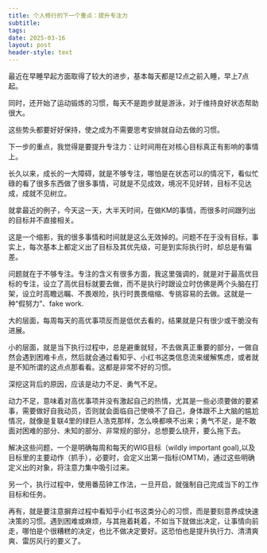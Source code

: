 ```yaml
---
title: 个人修行的下一个重点：提升专注力
subtitle: 
tags: 
date: 2025-03-16
layout: post
header-style: text
---
```


最近在早睡早起方面取得了较大的进步，基本每天都是12点之前入睡，早上7点起。

同时，还开始了运动锻炼的习惯，每天不是跑步就是游泳，对于维持良好状态帮助很大。

这些势头都要好好保持，使之成为不需要思考安排就自动去做的习惯。

下一步的重点，我觉得是要提升专注力：让时间用在对核心目标真正有影响的事情上。

长久以来，成长的一大障碍，就是不够专注，哪怕是在状态可以的情况下，看似忙碌的看了很多东西做了很多事情，可就是不见成效，境况不见好转，目标不见达成，成就不见树立。

就拿最近的例子，今天这一天，大半天时间，在做KM的事情，而很多时间跟列出的目标并不直接相关。

这是一个缩影，我的很多事情和时间就是这么无效掉的。问题不在于没有目标，事实上，每次基本上都定义出了目标及其优先级，可是到实际执行时，却总是有偏差。

问题就在于不够专注。专注的含义有很多方面，我这里强调的，就是对于最高优目标的专注，设立了高优目标就要去做，而不是执行时跟设立时仿佛是两个头脑在打架，设立时高瞻远瞩、不畏艰险，执行时畏畏缩缩、专挑容易的去做。这就是一种“假努力”、fake work.

大的层面，每周每天的高优事项反而是低优去看的，结果就是只有很少或干脆没有进展。

小的层面，就是当下执行过程中，总是避重就轻，不去做真正重要的部分，一做自然会遇到困难卡点，然后就会通过看知乎、小红书这类信息流来缓解焦虑，或者就是不知所谓的这点点那看看。这都是非常不好的习惯。

深挖这背后的原因，应该是动力不足、勇气不足。

动力不足，意味着对高优事项并没有激起自己的热情，尤其是一些必须要做的要紧事，需要做好自我动员，否则就会面临自己使唤不了自己，身体跟不上大脑的尴尬情况，就像是复联4里的绿巨人浩克那样，怎么唤都唤不出来；勇气不足，是不敢面对困难的部分、未知的部分、非常规的部分，总想要么绕开，要么拖下去。

解决这些问题，一个是明确每周和每天的WIG目标（wildly important goal),以及目标里的主要动作（抓手），必要时，会定义出第一指标(OMTM)，通过这些明确定义出的对象，将注意力集中吸引过来。

另一个，执行过程中，使用番茄钟工作法，一旦开启，就强制自己完成当下的工作目标和任务。

再有，就是要注意摒弃过程中看知乎小红书这类分心的习惯，而是要刻意养成快速决策的习惯。遇到困难或麻烦，与其拖着耗着，不如当下就做出决定，让事情向前走，哪怕是个很糟糕的决定，也比不做决定要好。这恐怕也是提升执行力、清清爽爽、雷厉风行的要义了。